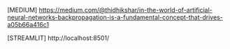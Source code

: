 [MEDIUM]  https://medium.com/@thidhikshar/in-the-world-of-artificial-neural-networks-backpropagation-is-a-fundamental-concept-that-drives-a05b66a416c1


[STREAMLIT]  http://localhost:8501/
